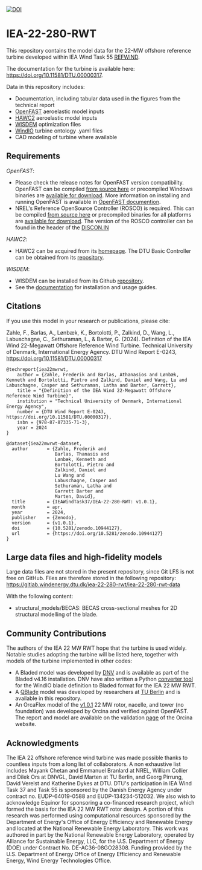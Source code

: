 [![DOI](https://zenodo.org/badge/DOI/10.5281/zenodo.10944127.svg)](https://doi.org/10.5281/zenodo.10944127)

# IEA-22-280-RWT
This repository contains the model data for the 22-MW offshore reference turbine developed within IEA Wind Task 55 [REFWIND](https://iea-wind.org/task55/).

The documentation for the turbine is available here: https://doi.org/10.11581/DTU.00000317.

Data in this repository includes:
* Documentation, including tabular data used in the figures from the technical report
* [OpenFAST](https://github.com/OpenFAST/openfast.git) aeroelastic model inputs
* [HAWC2](https://www.hawc2.dk/) aeroelastic model inputs
* [WISDEM](https://github.com/WISDEM/WISDEM) optimization files
* [WindIO](https://windio.readthedocs.io/en/latest/) turbine ontology .yaml files
* CAD modeling of turbine where available

## Requirements

*OpenFAST*:
* Please check the release notes for OpenFAST version compatibility.  OpenFAST can be compiled [from source here](https://github.com/OpenFAST/openfast.git) or precompiled Windows binaries are [available for download](https://github.com/OpenFAST/openfast/releases/latest/download/windows_openfast_binaries.zip). More information on installing and running OpenFAST is available in [OpenFAST documention](https://openfast.readthedocs.io/en/master/).
* NREL's Reference OpenSource Controller (ROSCO) is required.  This can be compiled [from source here](https://github.com/nrel/rosco) or precompiled binaries for all platforms are [available for download](https://github.com/NREL/ROSCO/releases/).  The version of the ROSCO controller can be found in the header of the [DISCON.IN](https://github.com/IEAWindTask37/IEA-22-280-RWT/blob/e76514e59c8a152c35a46248559e3787693a5ff5/OpenFAST/IEA-22-280-RWT-Monopile/IEA-22-280-RWT_DISCON.IN#L2)

*HAWC2*:
* HAWC2 can be acquired from its [homepage](https://www.hawc2.dk/).  The DTU Basic Controller can be obtained from its [repository](https://gitlab.windenergy.dtu.dk/OpenLAC/BasicDTUController).

*WISDEM*:
 * WISDEM can be installed from its Github [repository](https://github.com/WISDEM/WISDEM).
 * See the [documentation](https://wisdem.readthedocs.io) for installation and usage guides.

## Citations

If you use this model in your research or publications, please cite:

Zahle, F., Barlas, A., Lønbæk, K., Bortolotti, P., Zalkind, D., Wang, L., Labuschagne, C., Sethuraman, L., & Barter, G. (2024). Definition of the IEA Wind 22-Megawatt Offshore Reference Wind Turbine. Technical University of Denmark, International Energy Agency. DTU Wind Report E-0243, https://doi.org/10.11581/DTU.00000317

```
@techreport{iea22mwrwt,
    author = {Zahle, Frederik and Barlas, Athanasios and Lønbæk, Kenneth and Bortolotti, Pietro and Zalkind, Daniel and Wang, Lu and Labuschagne, Casper and Sethuraman, Latha and Barter, Garrett},
    title = "{Definition of the IEA Wind 22-Megawatt Offshore Reference Wind Turbine}",
    institution = "Technical University of Denmark, International Energy Agency",
    number = {DTU Wind Report E-0243, https://doi.org/10.11581/DTU.00000317},
    isbn = {978-87-87335-71-3},
    year = 2024
}

@dataset{iea22mwrwt-dataset,
  author       = {Zahle, Frederik and
                  Barlas, Thanasis and
                  Lønbæk, Kenneth and
                  Bortolotti, Pietro and
                  Zalkind, Daniel and
                  Lu Wang and
                  Labuschagne, Casper and
                  Sethuraman, Latha and
                  Garrett Barter and
                  Marten, David},
  title        = {IEAWindTask37/IEA-22-280-RWT: v1.0.1},
  month        = apr,
  year         = 2024,
  publisher    = {Zenodo},
  version      = {v1.0.1},
  doi          = {10.5281/zenodo.10944127},
  url          = {https://doi.org/10.5281/zenodo.10944127}
}

```

## Large data files and high-fidelity models

Large data files are not stored in the present repository, since Git LFS is not free on GitHub.
Files are therefore stored in the following repository:
https://gitlab.windenergy.dtu.dk/iea-22-280-rwt/iea-22-280-rwt-data

With the following content:

* structural_models/BECAS: BECAS cross-sectional meshes for 2D structural modelling of the blade.


## Community Contributions

The authors of the IEA 22 MW RWT hope that the turbine is used widely. Notable studies adopting the turbine will be listed here, together with models of the turbine implemented in other codes:

*  A Bladed model was developed by [DNV](mailto:renewables.support@dnv.com) and is available as part of the Bladed v4.16 installation. DNV have also written a Python [converter tool](https://dnvgldocs.azureedge.net/BladedManual/4_16/workflow/preProcessingTools/WindIOtoBladed.html) for the WindIO blade definition to Bladed format for the IEA 22 MW RWT.
* A [QBlade](https://qblade.org) model was developed by researchers at [TU Berlin](https://qblade.org/contact/) and is available in this repository. 
* An OrcaFlex model of the [v1.0.1](https://github.com/IEAWindTask37/IEA-22-280-RWT/releases/tag/v1.0.1) 22 MW rotor, nacelle, and tower (no foundation) was developed by Orcina and verified against OpenFAST. The report and model are available on the validation [page](https://www.orcina.com/resources/validation/) of the Orcina website. 


## Acknowledgments

The IEA 22 offshore reference wind turbine was made possible thanks to countless inputs from a long list of collaborators. A non exhaustive list includes Mayank Chetan and Emmanuel Branlard at NREL, William Collier and Dilek Ors at DNVGL, David Marten at TU Berlin, and Georg Pirrung, David Verelst and Katherine Dykes at DTU.
DTU's participation in IEA Wind Task 37 and Task 55 is sponsored by the Danish Energy Agency under contract no. EUDP-64019-0588 and EUDP-134234-512032.
We also wish to acknowledge Equinor for sponsoring a co-financed research project, which formed the basis for the IEA 22 MW RWT rotor design.
A portion of this research was performed using computational resources sponsored by the Department of Energy's Office of Energy Efficiency and Renewable Energy and located at the National Renewable Energy Laboratory. This work was authored in part by the National Renewable Energy Laboratory, operated by Alliance for Sustainable Energy, LLC, for the U.S. Department of Energy (DOE) under Contract No. DE-AC36-08GO28308. Funding provided by the U.S. Department of Energy Office of Energy Efficiency and Renewable Energy, Wind Energy Technologies Office. 
